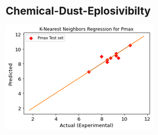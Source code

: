 # Chemical-Dust-Eplosivibilty
![crossVal](https://github.com/Mbazlami/Chemical-Dust-Eplosivibilty-/blob/main/download.png)

